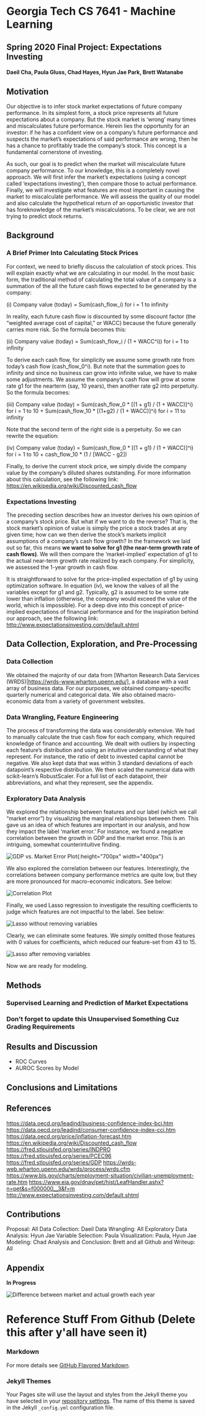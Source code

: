 # Georgia Tech CS 7641 - Machine Learning
## Spring 2020 Final Project: Expectations Investing
#### Daeil Cha, Paula Gluss, Chad Hayes, Hyun Jae Park, Brett Watanabe


## Motivation
Our objective is to infer stock market expectations of future company performance. In its simplest form, a stock price represents all future expectations about a company. But the stock market is ‘wrong’ many times and miscalculates future performance. Herein lies the opportunity for an investor: if he has a confident view on a company’s future performance and suspects the market’s expectations of said performance are wrong, then he has a chance to profitably trade the company’s stock. This concept is a fundamental cornerstone of investing.

As such, our goal is to predict when the market will miscalculate future company performance. To our knowledge, this is a completely novel approach. We will first infer the market’s expectations (using a concept called ‘expectations investing’), then compare those to actual performance. Finally, we will investigate what features are most important in causing the market to miscalculate performance. We will assess the quality of our model and also calculate the hypothetical return of an opportunistic investor that has foreknowledge of the market’s miscalculations. To be clear, we are not trying to predict stock returns.


## Background

### A Brief Primer Into Calculating Stock Prices
For context, we need to briefly discuss the calculation of stock prices. This will explain exactly what we are calculating in our model. In the most basic form, the traditional method of calculating the total value of a company is a summation of the all the future cash flows expected to be generated by the company:

(i) Company value (today) = Sum(cash_flow_i) for i = 1 to infinity

In reality, each future cash flow is discounted by some discount factor (the “weighted average cost of capital,” or WACC) because the future generally carries more risk. So the formula becomes this:

(ii) Company value (today) = Sum(cash_flow_i / (1 + WACC^i)) for i = 1 to infinity

To derive each cash flow, for simplicity we assume some growth rate from today’s cash flow (cash_flow_0^i). But note that the summation goes to infinity and since no business can grow into infinite value, we have to make some adjustments. We assume the company’s cash flow will grow at some rate g1 for the nearterm (say, 10 years), then another rate g2 into perpetuity. So the formula becomes:

(iii) Company value (today)  = Sum(cash_flow_0 * \[(1 + g1) / (1 + WACC)\]^i) for i = 1 to 10 + Sum(cash_flow_10 * \[(1+g2) / (1 + WACC)\]^i) for i = 11 to infinity

Note that the second term of the right side is a perpetuity. So we can rewrite the equation:

(iv) Company value (today)  = Sum(cash_flow_0 * \[(1 + g1) / (1 + WACC)\]^i) for i = 1 to 10 + cash_flow_10 * (1 / \[WACC - g2\])

Finally, to derive the current stock price, we simply divide the company value by the company’s diluted shares outstanding. For more information about this calculation, see the following link: https://en.wikipedia.org/wiki/Discounted_cash_flow

### Expectations Investing
The preceding section describes how an investor derives his own opinion of a company’s stock price. But what if we want to do the reverse? That is, the stock market’s opinion of value is simply the price a stock trades at any given time; how can we then derive the stock’s markets implicit assumptions of a company’s cash flow growth? In the framework we laid out so far, this means **we want to solve for g1 (the near-term growth rate of cash flows)**. We will then compare the ‘market-implied’ expectation of g1 to the actual near-term growth rate realized by each company. For simplicity, we assessed the 1-year growth in cash flow. 

It is straightforward to solve for the price-implied expectation of g1 by using optimization software. In equation (iv), we know the values of all the variables except for g1 and g2. Typically, g2 is assumed to be some rate lower than inflation (otherwise, the company would exceed the value of the world, which is impossible). For a deep dive into this concept of price-implied expectations of financial performance and for the inspiration behind our approach, see the following link: http://www.expectationsinvesting.com/default.shtml


## Data Collection, Exploration, and Pre-Processing

### Data Collection
We obtained the majority of our data from [Wharton Research Data Services (WRDS)|https://wrds-www.wharton.upenn.edu/], a database with a vast array of business data. For our purposes, we obtained company-specific quarterly numerical and categorical data. We also obtained macro-economic data from a variety of government websites. 

### Data Wrangling, Feature Engineering
The process of transforming the data was considerably extensive. We had to manually calculate the true cash flow for each company, which required knowledge of finance and accounting. We dealt with outliers by inspecting each feature’s distribution and using an intuitive understanding of what they represent. For instance, the ratio of debt to invested capital cannot be negative. We also kept data that was within 3 standard deviations of each datapoint’s respective distribution. We then scaled the numerical data with scikit-learn’s RobustScaler. For a full list of each datapoint, their abbreviations, and what they represent, see the appendix. 

### Exploratory Data Analysis
We explored the relationship between features and our label (which we call “market error”) by visualizing the marginal relationships between them. This gave us an idea of which features are important in our analysis, and how they impact the label ‘market error.’ For instance, we found a negative correlation between the growth in GDP and the market error. This is an intriguing, somewhat counterintuitive finding.

![GDP vs. Market Error Plot](/plots/gdp_vs_market_error.png){:height="700px" width="400px"}

We also explored the correlation between our features. Interestingly, the correlations between company performance metrics are quite low, but they are more pronounced for macro-economic indicators. See below:

![Correlation Plot](/plots/correlation.png)

Finally, we used Lasso regression to investigate the resulting coefficients to judge which features are not impactful to the label. See below:

![Lasso without removing variables](/plots/lasso_before.png)

Clearly, we can eliminate some features. We simply omitted those features with 0 values for coefficients, which reduced our feature-set from 43 to 15.

![Lasso after removing variables](/plots/lasso_after.png)

Now we are ready for modeling.

## Methods

### Supervised Learning and Prediction of Market Expectations

### **Don't forget to update this** Unsupervised Something Cuz Grading Requirements


## Results and Discussion
- ROC Curves
- AUROC Scores by Model

## Conclusions and Limitations

## References

https://data.oecd.org/leadind/business-confidence-index-bci.htm
https://data.oecd.org/leadind/consumer-confidence-index-cci.htm
https://data.oecd.org/price/inflation-forecast.htm
https://en.wikipedia.org/wiki/Discounted_cash_flow
https://fred.stlouisfed.org/series/INDPRO
https://fred.stlouisfed.org/series/PCEC96
https://fred.stlouisfed.org/series/GDP
https://wrds-web.wharton.upenn.edu/wrds/process/wrds.cfm
https://www.bls.gov/charts/employment-situation/civilian-unemployment-rate.htm
https://www.eia.gov/dnav/pet/hist/LeafHandler.ashx?n=pet&s=f000000__3&f=m
http://www.expectationsinvesting.com/default.shtml

## Contributions
Proposal: All
Data Collection: Daeil
Data Wrangling: All
Exploratory Data Analysis: Hyun Jae
Variable Selection: Paula
Visualization: Paula, Hyun Jae
Modeling: Chad
Analysis and Conclusion: Brett and all
Github and Writeup: All

## Appendix

**In Progress**


![Difference between market and actual growth each year](plots/market_vs_actual_growth.png)


# Reference Stuff From Github (Delete this after y'all have seen it)

### Markdown

For more details see [GitHub Flavored Markdown](https://guides.github.com/features/mastering-markdown/).

### Jekyll Themes

Your Pages site will use the layout and styles from the Jekyll theme you have selected in your [repository settings](https://github.com/bkwatanabe/expectationsinvesting.github.io/settings). The name of this theme is saved in the Jekyll `_config.yml` configuration file.
